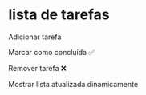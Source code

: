 # lista de tarefas

Adicionar tarefa

Marcar como concluída ✅

Remover tarefa ❌

Mostrar lista atualizada dinamicamente